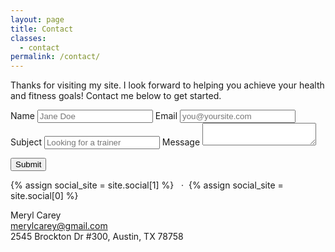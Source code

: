 ```yaml
---
layout: page
title: Contact
classes:
  - contact
permalink: /contact/
---
```


Thanks for visiting my site. I look forward to helping you achieve your health and fitness goals! Contact me below to get started.

<form method="POST" action="https://formspree.io/merylcarey@gmail.com" class="contact-form">
  <label id="name">
    Name
    <input type="text" name="name" placeholder="Jane Doe" id="name"/>
  </label>
  <label id="email">
    Email
    <input type="email" name="_replyto" id="email" placeholder="you@yoursite.com" />
  </label>
  <label id="subject">
    Subject
    <input type="text" name="subject" placeholder="Looking for a trainer" id="subject"/>
  </label>
  <label id="message">
    Message
    <textarea type="text" name="message" placeholder="" id="message"></textarea>
  </label>
  <input type="hidden" name="_next" value="{{site.url}}/thanks"/>

  <button type="submit" class="btn">Submit</button>
</form>

{% assign social_site = site.social[1] %}
<a class="icon icon-{{ social_site.icon }}" href="{{ social_site.url }}">
  <i class="fa fa-{{ social_site.icon }}"></i>
</a>
&nbsp;&nbsp;·&nbsp;&nbsp;{% assign social_site = site.social[0] %}
<a class="icon icon-{{ social_site.icon }}" href="{{ social_site.url }}">
  <i class="fa fa-{{ social_site.icon }}"></i>
</a>


Meryl Carey  
<merylcarey@gmail.com>  
2545 Brockton Dr #300, Austin, TX 78758

